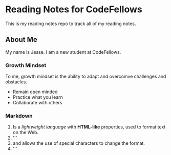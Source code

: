 # Reading Notes for CodeFellows

This is my reading notes repo to track all of my reading notes.

## About Me

My name is Jesse. I am a new student at CodeFellows.

### Growth Mindset

To me, growth mindset is the ability to adapt and overcomve challenges and obstacles.

- Remain open minded
- Practice what you learn
- Collaborate with others

### Markdown
1. Is a *lightweight language* with **HTML-like** properties, used to format text on the Web.
2. '''
3. and allows the use of special characters to change the format.
4. '''
